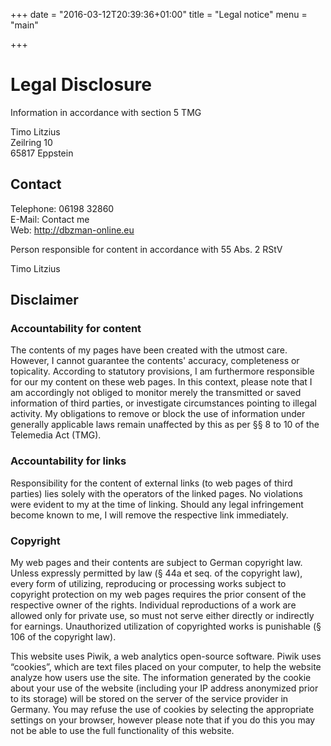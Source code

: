 +++
date = "2016-03-12T20:39:36+01:00"
title = "Legal notice"
menu = "main"

+++

# Legal Disclosure

Information in accordance with section 5 TMG

Timo Litzius  
Zeilring 10  
65817 Eppstein

## Contact

Telephone: 06198 32860  
E-Mail: Contact me  
Web: http://dbzman-online.eu

Person responsible for content in accordance with 55 Abs. 2 RStV

Timo Litzius

## Disclaimer

### Accountability for content
The contents of my pages have been created with the utmost care. However, I cannot guarantee the contents' accuracy, completeness or topicality. According to statutory provisions, I am furthermore responsible for our my content on these web pages. In this context, please note that I am accordingly not obliged to monitor merely the transmitted or saved information of third parties, or investigate circumstances pointing to illegal activity. My obligations to remove or block the use of information under generally applicable laws remain unaffected by this as per §§ 8 to 10 of the Telemedia Act (TMG).

### Accountability for links
Responsibility for the content of external links (to web pages of third parties) lies solely with the operators of the linked pages. No violations were evident to my at the time of linking. Should any legal infringement become known to me, I will remove the respective link immediately.

### Copyright
My web pages and their contents are subject to German copyright law. Unless expressly permitted by law (§ 44a et seq. of the copyright law), every form of utilizing, reproducing or processing works subject to copyright protection on my web pages requires the prior consent of the respective owner of the rights. Individual reproductions of a work are allowed only for private use, so must not serve either directly or indirectly for earnings. Unauthorized utilization of copyrighted works is punishable (§ 106 of the copyright law).

This website uses Piwik, a web analytics open-source software. Piwik uses “cookies”, which are text files placed on your computer, to help the website analyze how users use the site. The information generated by the cookie about your use of the website (including your IP address anonymized prior to its storage) will be stored on the server of the service provider in Germany. You may refuse the use of cookies by selecting the appropriate settings on your browser, however please note that if you do this you may not be able to use the full functionality of this website.